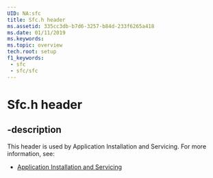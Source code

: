 ```yaml
---
UID: NA:sfc
title: Sfc.h header
ms.assetid: 335cc3db-b7d6-3257-b84d-233f6265a418
ms.date: 01/11/2019
ms.keywords: 
ms.topic: overview
tech.root: setup
f1_keywords:
 - sfc
 - sfc/sfc
---
```


# Sfc.h header


## -description

This header is used by Application Installation and Servicing. For more information, see:

- [Application Installation and Servicing](../_setup/index.md)

